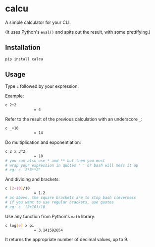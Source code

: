 # calcu
A simple calculator for your CLI.

(It uses Python's `eval()` and spits out the result, with some prettifying.)

## Installation
```bash
pip install calcu
```

## Usage
Type `c` followed by your expression.

Example:
```bash
c 2+2
             = 4
```

Refer to the result of the previous calculation with an underscore `_`:
```bash
c _+10
             = 14
```

Do multiplication and exponentiation:
```bash
c 2 x 3^2
             = 18
# you can also use * and ** but then you must
# wrap your expression in quotes ' ' or bash will mess it up
# eg: c '2*3**2'
```

And dividing and brackets:
```bash
c [2+10]/10
             = 1.2
# as above, the square brackets are to stop bash cleverness
# if you want to use regular brackets, use quotes
# eg: c '(2+10)/10
```

Use any function from Python's `math` library:
```bash
c log[e] x pi
             = 3.141592654
```

It returns the appropriate number of decimal values, up to 9.

